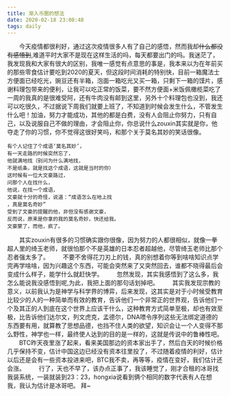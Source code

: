 ```yaml
---
title: 渐入币圈的想法
date: 2020-02-18 23:08:48
tags: daily
---
```

&emsp;&emsp;今天疫情都很利好，通过这次疫情很多人有了自己的感悟，然而我却~~什么都没有感悟到~~,难道平时大家不是现在这样生活的吗，每天都要出门的吗。我迷茫了，我发现我和大家有很大的区别，我唯一感觉有点意思的事是，我本来以为在年前买的那些零食估计要吃到2020的夏天，但这段时间消耗的特别快，目前一箱魔法士方便面已经吃光，豌豆还有半箱，泡面一箱吃光又买一箱，只剩下一箱的馍片，感谢料理包带来的便利，让我可以吃正常的饭菜，要不然方便面+米饭佩橄榄菜吃了一周的我真的是很难受阿，还有牛肉没有邮到这里，另外十个料理包也没到，我还可以吃很久，不过据说下周我们就要上班了，不知道到时候会发生什么，不管发生什么吧！加油，努力才能成功，其他的都是白费，没有人会阻止你努力，只有自己，以及说服自己不做的理由，才会阻止你，你总说什么zouxin其实就是你，他夺走了你的习惯，你不觉得这很好笑吗，和那个关于莫名其妙的笑话很像。 
```
有个人记住了个成语‘莫名其妙’，
有一天走路的时候突然忘了，
他就满地找（别问为什么满地找，
不是纸条，就是找这个成语，这就是当时的你）
这时候有一位大文豪路过，
问那个人在找什么，
他说，在找一个成语，
文豪就十分的奇怪，说道：“成语怎么在地上找
，真是莫名奇妙”
受到了文豪的提醒的他，非但没有感谢文豪，
反而说，原来是你拿的我的莫名奇妙，快还给我。
文豪蒙了，而他，疯了。
```
&emsp;&emsp;其实zouxin有很多的习惯确实跟你很像，因为努力的人都很相似，就像一拳超人里的绮玉老师，就很怕那个不是英雄的日本忍者超越他，尽管绮玉老师比那个忍者强太多了。 
&emsp;&emsp;不要不舍得花刀刃上的钱，真的别想着你等到啥啥知识点学完再学啥啥，因为兴趣这个东西，可能会突然来了又突然回去，谁都不晓得最后会变成什么样子，能学什么就赶快学。 
&emsp;&emsp;忽然发现，其实我感悟到了这么多，我怎么能说我没感悟到呢,为此，我把上面的那句话划掉吧。 
&emsp;&emsp;其实我发现宗教的意义，以前我认为是神学与科学界的博弈，后来发现，这其实是对于小时候受教育比较少的人的一种简单而有效的教育，告诉他们一个非常正的世界观，告诉他们一个及其正的人到底在这个世界上应该干什么，这种教育方式简单至极，却也有效至极，比告诉他们达尔文，列文虎克，孟德尔，DNA嘌令序列这些无法绑定道德的东西要有用，就算教了思想品德，也挡不住人类的欲望，知识会让一个人变得不那么野性，神学也一样，最终使人达到的目的是一样的，这就是传说中的鲁棒性吧。 
&emsp;&emsp;BTC昨天夜里涨了起来，看来美国那边的资本家出手了，然后白天的时候价格几乎保持不变，估计中国这边已经没有资本往里投了，不过随着疫情的利好，估计以后还是会有一些资本投进来吧，BTC我不卖，再等等，疫情在变好，我们估计还会涨。 
&emsp;&emsp;行了，天也不早了，该办点正事了，我该睡觉了，刚才合租的冰哥找我装系统，一装就装到23：23，hongxia说看到俩个相同的数字代表有人在想我，我认为估计是冰哥吧。 
拜~